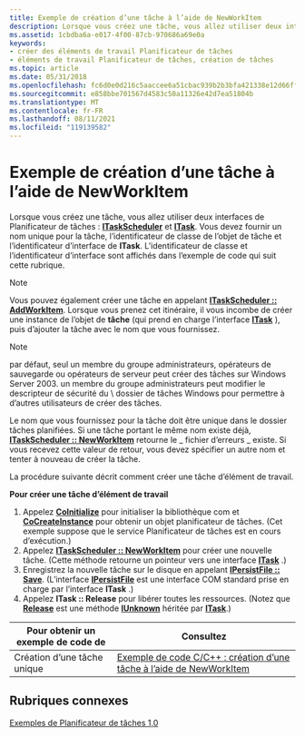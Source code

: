 ```yaml
---
title: Exemple de création d’une tâche à l’aide de NewWorkItem
description: Lorsque vous créez une tâche, vous allez utiliser deux interfaces Planificateur de tâches ITaskScheduler et ITask.
ms.assetid: 1cbdba6a-e017-4f00-87cb-970686a69e0a
keywords:
- créer des éléments de travail Planificateur de tâches
- éléments de travail Planificateur de tâches, création de tâches
ms.topic: article
ms.date: 05/31/2018
ms.openlocfilehash: fc6d0e0d216c5aaccee6a51cbac939b2b3bfa421338e12d66ffdd3b8cf055862
ms.sourcegitcommit: e858bbe701567d4583c50a11326e42d7ea51804b
ms.translationtype: MT
ms.contentlocale: fr-FR
ms.lasthandoff: 08/11/2021
ms.locfileid: "119139582"
---
```

# <a name="creating-a-task-using-newworkitem-example"></a>Exemple de création d’une tâche à l’aide de NewWorkItem

Lorsque vous créez une tâche, vous allez utiliser deux interfaces de Planificateur de tâches : [**ITaskScheduler**](/windows/desktop/api/Mstask/nn-mstask-itaskscheduler) et [**ITask**](/windows/desktop/api/Mstask/nn-mstask-itask). Vous devez fournir un nom unique pour la tâche, l’identificateur de classe de l’objet de tâche et l’identificateur d’interface de **ITask**. L’identificateur de classe et l’identificateur d’interface sont affichés dans l’exemple de code qui suit cette rubrique.

> [!Note]  
> Vous pouvez également créer une tâche en appelant [**ITaskScheduler :: AddWorkItem**](/windows/desktop/api/Mstask/nf-mstask-itaskscheduler-addworkitem). Lorsque vous prenez cet itinéraire, il vous incombe de créer une instance de l’objet de **tâche** (qui prend en charge l’interface [**ITask**](/windows/desktop/api/Mstask/nn-mstask-itask) ), puis d’ajouter la tâche avec le nom que vous fournissez.

 

> [!Note]  
> par défaut, seul un membre du groupe administrateurs, opérateurs de sauvegarde ou opérateurs de serveur peut créer des tâches sur Windows Server 2003. un membre du groupe administrateurs peut modifier le descripteur de sécurité du \\ dossier de tâches Windows pour permettre à d’autres utilisateurs de créer des tâches.

 

Le nom que vous fournissez pour la tâche doit être unique dans le dossier tâches planifiées. Si une tâche portant le même nom existe déjà, [**ITaskScheduler :: NewWorkItem**](/windows/desktop/api/Mstask/nf-mstask-itaskscheduler-newworkitem) retourne le \_ fichier d’erreurs \_ existe. Si vous recevez cette valeur de retour, vous devez spécifier un autre nom et tenter à nouveau de créer la tâche.

La procédure suivante décrit comment créer une tâche d’élément de travail.

**Pour créer une tâche d’élément de travail**

1.  Appelez [**CoInitialize**](/windows/win32/api/objbase/nf-objbase-coinitialize) pour initialiser la bibliothèque com et [**CoCreateInstance**](/windows/win32/api/combaseapi/nf-combaseapi-cocreateinstance) pour obtenir un objet planificateur de tâches. (Cet exemple suppose que le service Planificateur de tâches est en cours d’exécution.)
2.  Appelez [**ITaskScheduler :: NewWorkItem**](/windows/desktop/api/Mstask/nf-mstask-itaskscheduler-newworkitem) pour créer une nouvelle tâche. (Cette méthode retourne un pointeur vers une interface [**ITask**](/windows/desktop/api/Mstask/nn-mstask-itask) .)
3.  Enregistrez la nouvelle tâche sur le disque en appelant [**IPersistFile :: Save**](/windows/win32/api/objidl/nf-objidl-ipersistfile-save). (L’interface [**IPersistFile**](/windows/win32/api/objidl/nn-objidl-ipersistfile) est une interface COM standard prise en charge par l’interface **ITask** .)
4.  Appelez **ITask :: Release** pour libérer toutes les ressources. (Notez que [**Release**](/windows/win32/api/unknwn/nf-unknwn-iunknown-release) est une méthode [**IUnknown**](/windows/win32/api/unknwn/nn-unknwn-iunknown) héritée par [**ITask**](/windows/desktop/api/Mstask/nn-mstask-itask).)



| Pour obtenir un exemple de code de  | Consultez                                                                                                             |
|------------------------|-----------------------------------------------------------------------------------------------------------------|
| Création d’une tâche unique | [Exemple de code C/C++ : création d’une tâche à l’aide de NewWorkItem](c-c-code-example-creating-a-task-using-newworkitem.md) |



 

## <a name="related-topics"></a>Rubriques connexes

<dl> <dt>

[Exemples de Planificateur de tâches 1,0](task-scheduler-1-0-examples.md)
</dt> </dl>

 

 